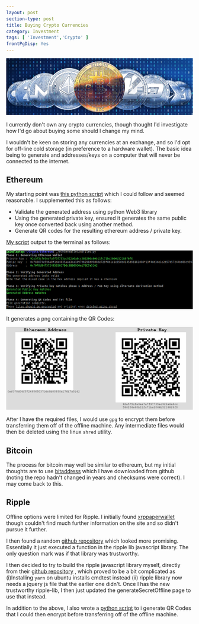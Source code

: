 ```yaml
---
layout: post
section-type: post
title: Buying Crypto Currencies
category: Investment
tags: [ 'Investment','Crypto' ]
frontPgDisp: Yes
---
```


<img style="border: 0;" src="/img/2020/20200426_header.jpg" />

I currently don't own any crypto currencies, though thought I'd investigate how I'd go
about buying some should I change my mind.

I wouldn't be keen on storing any currencies at an exchange, and so I'd opt for off-line
cold storage (in preference to a  hardware wallet). The basic idea being to generate and
addresses/keys on a computer that will never be connected to the internet. 

## Ethereum

My starting point was [this python script](https://github.com/vkobel/ethereum-generate-wallet) 
which I could follow and seemed reasonable.  I supplemented this as follows:

- Validate the generated address using python Web3 library
- Using the generated private key, ensured it generates the same public key once converted
  back using another method.
- Generate QR codes for the resulting ethereum address / private key.

[My script](https://github.com/0x3F3F/scripts/blob/master/ethGenWalletAndFiles.py) output to 
the terminal as follows:

<img style="border: 0;" src="/img/2020/20200426_ethereumScript.png" />

It generates a png containing the QR Codes:

<img style="border: 0;" src="/img/2020/20200426_ethereumQR.png" />

After I have the required files, I would use `gpg` to encrypt them before transferring them
off of the offline machine.  Any intermediate files would then be deleted using the linux
`shred` utility.


## Bitcoin

The process for bitcoin may well be similar to ethereum, but my initial thoughts are to
use [bitaddress](http://bitaddress.org) which I have downloaded from github (noting the
repo hadn't changed in years and checksums were correct).  I may come back to this.


## Ripple

Offline options were limited for Ripple.  I initially found [xrppaperwallet](http://www.xrppaperwallet.com/#paper-wallet)
though couldn't find much further information on the site and so didn't pursue it further.

I then found a random [github repository](https://github.com/whotooktwarden/generateSecretOffline) which looked more 
promising.  Essentially it just executed a function in the ripple lib javascript library.  The only question mark was 
if that library was trustworthy.

I then decided to try to build the ripple javascript library myself, directly  from their [github
repository](https://github.com/ripple/xrpl-dev-portal/blob/master/content/tutorials/get-started/get-started-with-rippleapi-for-javascript.md#install-yarn)
, which proved to be a bit complicated as (i)Installing `yarn` on ubuntu installs cmdtest instead  (ii) ripple library 
now needs a jquery js file that the earlier one didn't.  Once I has the new trustworthy ripple-lib, I then just updated 
the generateSecretOffline page to use that instead.

In addition to the above, I also wrote a [python script](https://github.com/0x3F3F/scripts/blob/master/xrpGenQrCodes.py) to i
generate QR Codes that I could then encrypt before transferring off of the offline machine.



